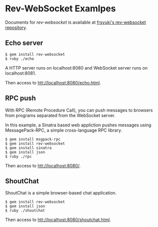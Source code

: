 Rev-WebSocket Examlpes
======================

Documents for *rev-websocket* is available at [frsyuki's rev-websocket repository](http://github.com/frsyuki/rev-websocket).


## Echo server

    $ gem install rev-websocket
    $ ruby ./echo

A HTTP server runs on localhost:8080 and WebSocket server runs on localhost:8081.

Then access to [htt://localhost:8080/echo.html](http://localhost:8080/echo.html).


## RPC push

With RPC (Remote Procedure Call), you can push messages to browsers from programs separated from the WebSocket server.

In this example, a Sinatra based web appliction pushes messages using MessagePack-RPC, a simple cross-language RPC library.

    $ gem install msgpack-rpc
    $ gem install rev-websocket
    $ gem install sinatra
    $ gem install json
    $ ruby ./rpc

Then access to [htt://localhost:8080/](http://localhost:8080/).


## ShoutChat

ShoutChat is a simple browser-based chat application.

    $ gem install rev-websocket
    $ gem install json
    $ ruby ./shoutchat

Then access to [htt://localhost:8080/shoutchat.html](http://localhost:8080/shoutchat.html).

